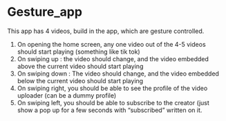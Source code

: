 # Gesture_app
This app has 4 videos, build in the app, which are gesture controlled.
1. On opening the home screen, any one video out of the 4-5 videos should start playing (something like tik tok)
2. On swiping up : the video should change, and the video embedded above the current video should start playing
3. On swiping down : The video should change, and the video embedded below the current video should start playing
4. On swiping right, you should be able to see the profile of the video uploader (can be a dummy profile)
5. On swiping left, you should be able to subscribe to the creator (just show a pop up for a few seconds with “subscribed” written on it.
